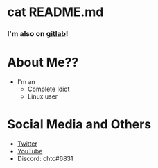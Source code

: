 # cat README.md
### I'm also on [gitlab](https://gitlab.com/chtc)!

# About Me??
- I'm an
  - Complete Idiot
  - Linux user

# Social Media and Others
- [Twitter](https://twitter.com/notchtc)
- [YouTube](https://www.youtube.com/channel/UC-5mLU2LQZQAjWQTCloslBw)
- Discord: chtc#6831
